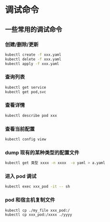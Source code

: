 # 调试命令

## 一些常用的调试命令

### 创建/删除/更新

```bash
kubectl create -f xxx.yaml
kubectl delete -f xxx.yaml
kubectl apply -f xxx.yaml
```

### 查询列表

```bash
kubectl get service
kubectl get pod,svc
```

### 查看详情

```bash
kubectl describe pod xxx
```

### 查看当前配置

```sh
kubectl config view
```

### dump 现有的某种类型的配置文件

```bash
kubectl get 类型 xxxx -n xxxx  -o yaml > a.yaml
```

### 进入 pod 调试

```bash
kubectl exec xxx_pod -it -- sh
```

### pod 和宿主机复制文件

```sh
kubectl cp ./my_file xxx_pod:/
kubectl cp xxx_pod:/xxxx ./yyyy
```
